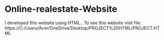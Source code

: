 # Online-realestate-Website
I developed this website using HTML.. To see this website visit file: https://C:/Users/Acer/OneDrive/Desktop/PROJECT%20HTML/PROJECT.HTML

